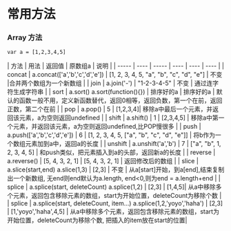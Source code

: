 # 常用方法
### Array 方法
`var a = [1,2,3,4,5]`



| 方法 | 用法 | 返回值 | 原数组a  | 说明 |
| ----- | ---- | ----- | ---- | ---- | ---- |
| concat |  a.concat(['a','b','c','d','e'])  | [1, 2, 3, 4, 5, "a", "b", "c", "d", "e"] | 不变 |合并两个数组为一个新数组 |
| join | a.join('-')  | "1-2-3-4-5" | 不变 | 通过连字符生成字符串 |
| sort | a.sort() a.sort(function(){}) | 排序好的a | 排序好的a | 默认的函数一般不用，定义新函数替代，返回0相等，返回负数，第一个在前，返回正数，第二个在前 |
| pop | a.pop() | 5 | [1,2,3,4]| 移除a中最后一个元素，并返回该元素，a为空则返回undefined |
| shift | a.shift() | 1 | [2,3,4,5] | 移除a中第一个元素，并返回该元素，a为空则返回undefined,比POP慢很多 |
| push |  a.push(['a','b','c','d','e']) | 6 | [1, 2, 3, 4, 5, ["a", "b", "c", "d", "e"]] | 将b作为一个数组元素加到a中，返回a的长度 |
| unshift | a.unshift('a','b')  | 7 | ["a", "b", 1, 2, 3, 4, 5] | 和push类似，把元素插入到a的头部，返回新a的长度 |
| reverse | a.reverse() | [5, 4, 3, 2, 1] | [5, 4, 3, 2, 1] | 返回修改后的数组 |
| slice | a.slice(start,end) a.slice(1,3) | [2,3] | 不变 | 从a[start]开始，到a[end],结束复制出一个新数组, 无end则end默认为a.length, end<0,则为end = a.length+end |
| splice |  a.splice(start, deleteCount) a.splice(1,2) | [2,3] | [1,4,5]| 从a中移除多个元素，返回包含移除元素的数组，start为开始位置，deleteCount为移除个数 |
| splice |  a.splice(start, deleteCount, item...) a.splice(1,2,'yoyo','haha') | [2,3] | [1,'yoyo','haha',4,5] | 从a中移除多个元素，返回包含移除元素的数组，start为开始位置，deleteCount为移除个数, 把插入的item放在start的位置|


